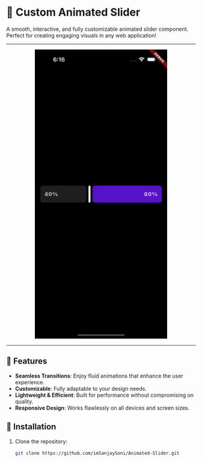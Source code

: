 
# 🚀 Custom Animated Slider

A smooth, interactive, and fully customizable animated slider component. Perfect for creating engaging visuals in any web application!

---

<div align="center">
  <img src="https://raw.githubusercontent.com/imSanjaySoni/Animated-Slider/main/screenshots/demo.gif" alt="Demo" width="70%" />
</div>

---

## 📌 Features

- **Seamless Transitions**: Enjoy fluid animations that enhance the user experience.
- **Customizable**: Fully adaptable to your design needs.
- **Lightweight & Efficient**: Built for performance without compromising on quality.
- **Responsive Design**: Works flawlessly on all devices and screen sizes.

## 📂 Installation

1. Clone the repository:
   ```bash
   git clone https://github.com/imSanjaySoni/Animated-Slider.git
